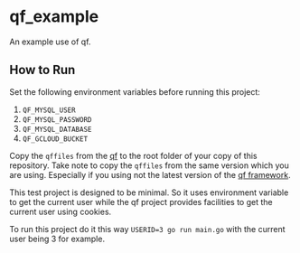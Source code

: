 # qf_example
An example use of qf.


## How to Run
Set the following environment variables before running this project:

1.	`QF_MYSQL_USER`
2.	`QF_MYSQL_PASSWORD`
3.	`QF_MYSQL_DATABASE`
4.	`QF_GCLOUD_BUCKET`

Copy the `qffiles` from the [qf](https://github.com/bankole7782/qf) to the root folder of your
copy of this repository. Take note to copy the `qffiles` from the same version which you are using.
Especially if you using not the latest version of the [qf framework](https://github.com/bankole7782/qf).

This test project is designed to be minimal. So it uses environment variable to get the current
user while the qf project provides facilities to get the current user using cookies.

To run this project do it this way `USERID=3 go run main.go` with the current user being 3 for example.
